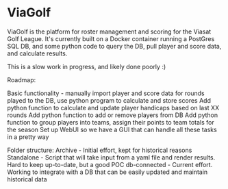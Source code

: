 # ViaGolf
ViaGolf is the platform for roster management and scoring for the Viasat Golf League. It's currently built on a Docker container running a PostGres SQL DB, and some python code to query the DB, pull player and score data, and calculate results.

This is a slow work in progress, and likely done poorly :)

Roadmap:

Basic functionality - manually import player and score data for rounds played to the DB, use python program to calculate and store scores
Add python function to calculate and update player handicaps based on last XX rounds
Add python function to add or remove players from DB
Add python function to group players into teams, assign their points to team totals for the season
Set up WebUI so we have a GUI that can handle all these tasks in a pretty way

Folder structure:
Archive - Initial effort, kept for historical reasons
Standalone - Script that will take input from a yaml file and render results. Hard to keep up-to-date, but a good POC
db-connected - Current effort. Working to integrate with a DB that can be easily updated and maintain historical data